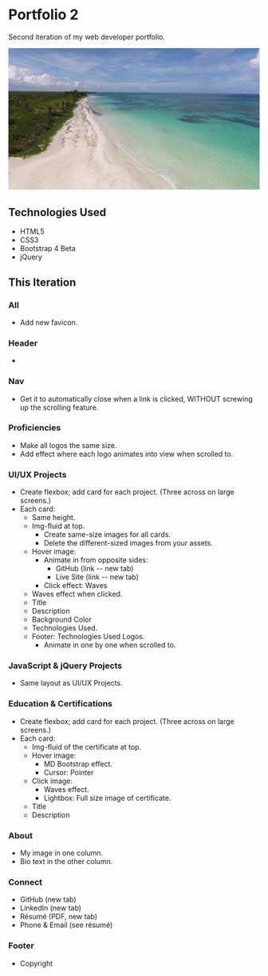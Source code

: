 # Portfolio 2

Second iteration of my web developer portfolio.

![Todd Croak-Falen | Web Developer](https://github.com/toddcf/portfolio2/blob/master/assets/img/bg/tropical.jpg "Todd Croak-Falen | Web Developer")

## Technologies Used

- HTML5
- CSS3
- Bootstrap 4 Beta
- jQuery

## This Iteration

### All

- Add new favicon.

### Header

- 

### Nav

- Get it to automatically close when a link is clicked, WITHOUT screwing up the scrolling feature.

### Proficiencies

- Make all logos the same size.
- Add effect where each logo animates into view when scrolled to.

### UI/UX Projects

- Create flexbox; add card for each project. (Three across on large screens.)
- Each card:
  - Same height.
  - Img-fluid at top.
    - Create same-size images for all cards.
    - Delete the different-sized images from your assets.
  - Hover image:
    - Animate in from opposite sides:
	  - GitHub (link -- new tab)
	  - Live Site (link -- new tab)
    - Click effect: Waves
  - Waves effect when clicked.
  - Title
  - Description
  - Background Color
  - Technologies Used.
  - Footer: Technologies Used Logos.
    - Animate in one by one when scrolled to.

### JavaScript & jQuery Projects

- Same layout as UI/UX Projects.

### Education & Certifications

- Create flexbox; add card for each project. (Three across on large screens.)
- Each card:
  - Img-fluid of the certificate at top.
  - Hover image:
    - MD Bootstrap effect.
    - Cursor: Pointer
  - Click image:
    - Waves effect.
    - Lightbox: Full size image of certificate.
  - Title
  - Description

### About

- My image in one column.
- Bio text in the other column.

### Connect

- GitHub (new tab)
- LinkedIn (new tab)
- Résumé (PDF, new tab)
- Phone & Email (see résumé)

### Footer

- Copyright